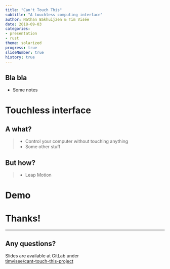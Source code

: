 ```yaml
---
title: "Can't Touch This"
subtitle: "A touchless computing interface"
author: Nathan Bakhuijzen & Tim Visée
date: 2018-09-03
categories:
- presentation
- rust
theme: solarized
progress: true
slideNumber: true
history: true
---
```



## Bla bla

- Some notes

# Touchless interface

## A what?
> - Control your computer without touching anything
> - Some other stuff

## But how?
> - Leap Motion

# Demo

# Thanks!

- - -

## Any questions?

Slides are available at GitLab under  
[timvisee/cant-touch-this-project](https://gitlab.com/timvisee/cant-touch-this-project)
